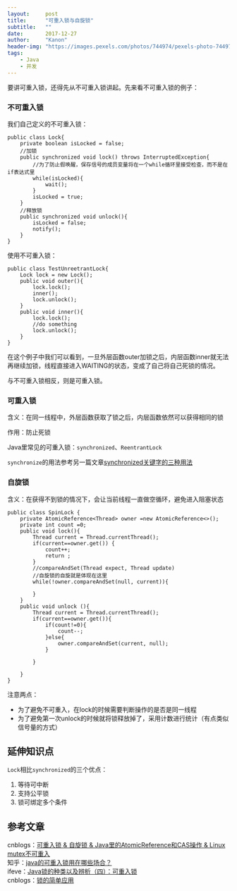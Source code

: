 ```yaml
---
layout:     post
title:      "可重入锁与自旋锁"
subtitle:   ""
date:       2017-12-27
author:     "Kanon"
header-img: "https://images.pexels.com/photos/744974/pexels-photo-744974.jpeg?w=940&h=650&auto=compress&cs=tinysrgb"
tags:
    - Java
    - 并发
---
```


要讲可重入锁，还得先从不可重入锁讲起。先来看不可重入锁的例子：
### 不可重入锁
我们自己定义的不可重入锁：
```
public class Lock{
    private boolean isLocked = false;
    //加锁
    public synchronized void lock() throws InterruptedException{
        //为了防止假唤醒，保存信号的成员变量将在一个while循环里接受检查，而不是在if表达式里
        while(isLocked){    
            wait();
        }
        isLocked = true;
    }
    //释放锁
    public synchronized void unlock(){
        isLocked = false;
        notify();
    }
}
```
使用不可重入锁：
```
public class TestUnreetrantLock{
    Lock lock = new Lock();
    public void outer(){
        lock.lock();
        inner();
        lock.unlock();
    }
    public void inner(){
        lock.lock();
        //do something
        lock.unlock();
    }
}
```
在这个例子中我们可以看到，一旦外层函数outer加锁之后，内层函数inner就无法再继续加锁，线程直接进入WAITING的状态，变成了自己将自己死锁的情况。

与不可重入锁相反，则是可重入锁。

### 可重入锁
含义：在同一线程中，外层函数获取了锁之后，内层函数依然可以获得相同的锁

作用：防止死锁

Java里常见的可重入锁：`synchronized`、`ReentrantLock`

`synchronize`的用法参考另一篇文章[synchronized关键字的三种用法](https://kanonjz.github.io/2017/12/09/synchronized/)

### 自旋锁
含义：在获得不到锁的情况下，会让当前线程一直做空循环，避免进入阻塞状态
```
public class SpinLock {
    private AtomicReference<Thread> owner =new AtomicReference<>();
    private int count =0;
    public void lock(){
        Thread current = Thread.currentThread();
        if(current==owner.get()) {
            count++;
            return ;
        }
        //compareAndSet(Thread expect, Thread update)
        //自旋锁的自旋就是体现在这里
        while(!owner.compareAndSet(null, current)){

        }
    }
    public void unlock (){
        Thread current = Thread.currentThread();
        if(current==owner.get()){
            if(count!=0){
                count--;
            }else{
                owner.compareAndSet(current, null);
            }

        }

    }
}
```

注意两点：
- 为了避免不可重入，在lock的时候需要判断操作的是否是同一线程
- 为了避免第一次unlock的时候就将锁释放掉了，采用计数进行统计（有点类似信号量的方式）

## 延伸知识点
`Lock`相比`synchronized`的三个优点：
1. 等待可中断
2. 支持公平锁
3. 锁可绑定多个条件

## 参考文章
cnblogs：[可重入锁 & 自旋锁 & Java里的AtomicReference和CAS操作 & Linux mutex不可重入](https://www.cnblogs.com/charlesblc/p/6188364.html)  
知乎：[java的可重入锁用在哪些场合？](https://www.zhihu.com/question/23284564)  
ifeve：[Java锁的种类以及辨析（四）：可重入锁](http://ifeve.com/java_lock_see4/)  
cnblogs：[锁的简单应用](https://www.cnblogs.com/dj3839/p/6580765.html)  
<br><br><br><br>
